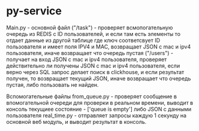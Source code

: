 # py-service
Main.py - основной файл 
    ("/task") - проверяет всмопогательную очередь из REDIS с ID пользователей, и если там есть элементы то отдает данные из другой таблице где ключ соответсвует ID пользователя и имеет поля IPV4 и MAC, возвращает JSON с mac и ipv4 пользователя, иначе возвращает что очередь пустая
    ("/users") - получает на вход JSON с mac и ipv4 пользователя, проверяет действительно ли получены JSON с mac и ipv4 пользователя, если верно через SQL запрос делает поиск в clickhouse, и если результат получен, то возвращает текущий JSON, иначе возвращает что очередь пустая, либо пользовать не найден.
    
Вспомогательные файлы
from_queue.py - проверяет сообщение в впомогательной очереди для проверки в реальном времени, выводит в консоль текущиее состояние - ['queue is empty'] либо JSON с данными пользователя
real_time.py - отправляет запросы каждую 1 секунду на основной веб модуль, и выводит результат в консоль.

